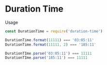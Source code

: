 Duration Time
====================================

Usage

```JavaScript
const DurationTime = require('duration-time')

DurationTime.format(11111) === '03:05:11'
DurationTime.format(11111, 2) === '185:11'

DurationTIme.parse('03:05:11') === 11111
DurationTIme.parse('185:11') === 11111
```

